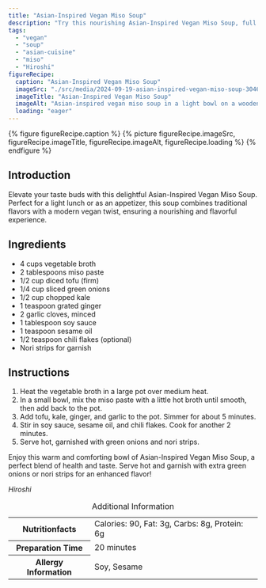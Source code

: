```yaml
---
title: "Asian-Inspired Vegan Miso Soup"
description: "Try this nourishing Asian-Inspired Vegan Miso Soup, full of flavors with tofu, kale, and traditional spices. Easy to prepare and perfect for any meal."
tags:
  - "vegan"
  - "soup"
  - "asian-cuisine"
  - "miso"
  - "Hiroshi"
figureRecipe: 
  caption: "Asian-Inspired Vegan Miso Soup"
  imageSrc: "./src/media/2024-09-19-asian-inspired-vegan-miso-soup-3046.png"
  imageTitle: "Asian-Inspired Vegan Miso Soup"
  imageAlt: "Asian-inspired vegan miso soup in a light bowl on a wooden table, with chopsticks and a spoon, garnished with green onions and nori."
  loading: "eager"
---
```


{% figure figureRecipe.caption %}
{% picture figureRecipe.imageSrc, figureRecipe.imageTitle, figureRecipe.imageAlt, figureRecipe.loading %}
{% endfigure %}

## Introduction

Elevate your taste buds with this delightful Asian-Inspired Vegan Miso Soup. Perfect for a light lunch or as an appetizer, this soup combines traditional flavors with a modern vegan twist, ensuring a nourishing and flavorful experience.

## Ingredients

- 4 cups vegetable broth
- 2 tablespoons miso paste
- 1/2 cup diced tofu (firm)
- 1/4 cup sliced green onions
- 1/2 cup chopped kale
- 1 teaspoon grated ginger
- 2 garlic cloves, minced
- 1 tablespoon soy sauce
- 1 teaspoon sesame oil
- 1/2 teaspoon chili flakes (optional)
- Nori strips for garnish

## Instructions

1. Heat the vegetable broth in a large pot over medium heat.
2. In a small bowl, mix the miso paste with a little hot broth until smooth, then add back to the pot.
3. Add tofu, kale, ginger, and garlic to the pot. Simmer for about 5 minutes.
4. Stir in soy sauce, sesame oil, and chili flakes. Cook for another 2 minutes.
5. Serve hot, garnished with green onions and nori strips.

Enjoy this warm and comforting bowl of Asian-Inspired Vegan Miso Soup, a perfect blend of health and taste. Serve hot and garnish with extra green onions or nori strips for an enhanced flavor!

*Hiroshi*

<table><caption class='sr-only'>Additional Information</caption><tr><th>Nutritionfacts</th><td>Calories: 90, Fat: 3g, Carbs: 8g, Protein: 6g&nbsp;</td></tr><tr><th>Preparation Time</th><td>20 minutes&nbsp;</td></tr><tr><th>Allergy Information</th><td>Soy, Sesame&nbsp;</td></tr></table>

